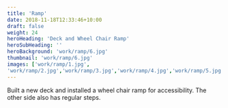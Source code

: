 ```yaml
---
title: 'Ramp'
date: 2018-11-18T12:33:46+10:00
draft: false
weight: 24
heroHeading: 'Deck and Wheel Chair Ramp'
heroSubHeading: ''
heroBackground: 'work/ramp/6.jpg'
thumbnail: 'work/ramp/6.jpg'
images: ['work/ramp/1.jpg', 
'work/ramp/2.jpg','work/ramp/3.jpg','work/ramp/4.jpg','work/ramp/5.jpg','work/ramp/6.jpg', 'work/ramp/7.jpg']
---
```


Built a new deck and installed a wheel chair ramp for accessibility. The other side also has regular steps.                                       
